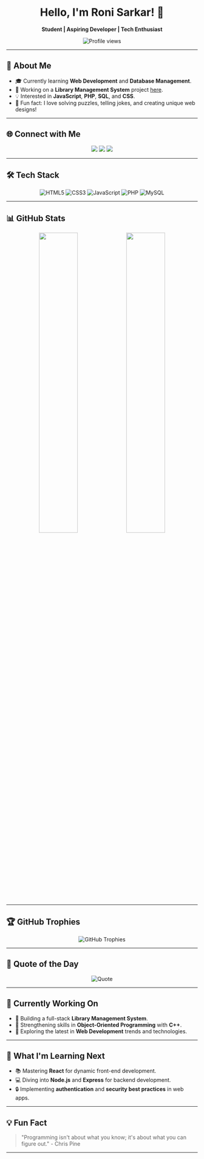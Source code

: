 <h1 align="center">Hello, I'm Roni Sarkar! 👋</h1>
<p align="center">
  <b>Student | Aspiring Developer | Tech Enthusiast</b>
</p>

<p align="center">
  <img src="https://komarev.com/ghpvc/?username=yourusername&color=blue&style=flat-square" alt="Profile views" />
</p>

---

## 💼 About Me
- 🎓 Currently learning **Web Development** and **Database Management**.
- 🔭 Working on a **Library Management System** project [here](https://mcet.tanumart.com/).
- 💡 Interested in **JavaScript**, **PHP**, **SQL**, and **CSS**.
- 🎯 Fun fact: I love solving puzzles, telling jokes, and creating unique web designs!

---

## 🌐 Connect with Me
<p align="center">
  <a href="https://linkedin.com/in/roni-sarkar-3b75a5303"><img src="https://img.shields.io/badge/-LinkedIn-blue?style=for-the-badge&logo=Linkedin&logoColor=white"/></a>
  <a href="https://x.com/ExplorersTalks"><img src="https://img.shields.io/badge/-Twitter-blue?style=for-the-badge&logo=Twitter&logoColor=white"/></a>
  <a href="mailto:ronisarkar10938@gmail.com"><img src="https://img.shields.io/badge/-Email-D14836?style=for-the-badge&logo=gmail&logoColor=white"/></a>
</p>

---

## 🛠️ Tech Stack
<p align="center">
  <img src="https://img.shields.io/badge/HTML5-E34F26?style=for-the-badge&logo=html5&logoColor=white" alt="HTML5"/>
  <img src="https://img.shields.io/badge/CSS3-1572B6?style=for-the-badge&logo=css3&logoColor=white" alt="CSS3"/>
  <img src="https://img.shields.io/badge/JavaScript-F7DF1E?style=for-the-badge&logo=javascript&logoColor=black" alt="JavaScript"/>
  <img src="https://img.shields.io/badge/PHP-777BB4?style=for-the-badge&logo=php&logoColor=white" alt="PHP"/>
  <img src="https://img.shields.io/badge/MySQL-4479A1?style=for-the-badge&logo=mysql&logoColor=white" alt="MySQL"/>
</p>

---

## 📊 GitHub Stats
<div align="center">
  <img src="https://github-readme-stats.vercel.app/api?username=yourusername&show_icons=true&theme=radical&hide_border=true&count_private=true" width="45%">
  <img src="https://github-readme-stats.vercel.app/api/top-langs/?username=yourusername&layout=compact&theme=radical&hide_border=true" width="45%">
</div>

---

## 🏆 GitHub Trophies
<p align="center">
  <img src="https://github-profile-trophy.vercel.app/?username=yourusername&theme=onedark&no-frame=true&margin-w=5&row=1" alt="GitHub Trophies"/>
</p>

---

## 📜 Quote of the Day
<p align="center">
  <img src="https://quotes-github-readme.vercel.app/api?type=horizontal&theme=radical" alt="Quote">
</p>

---

## 🎯 Currently Working On
- 📘 Building a full-stack **Library Management System**.
- 📂 Strengthening skills in **Object-Oriented Programming** with **C++**.
- 📝 Exploring the latest in **Web Development** trends and technologies.

---

## 🌱 What I'm Learning Next
- 📚 Mastering **React** for dynamic front-end development.
- 💻 Diving into **Node.js** and **Express** for backend development.
- 🔒 Implementing **authentication** and **security best practices** in web apps.

---

## 💡 Fun Fact
> "Programming isn't about what you know; it's about what you can figure out." - Chris Pine

---

